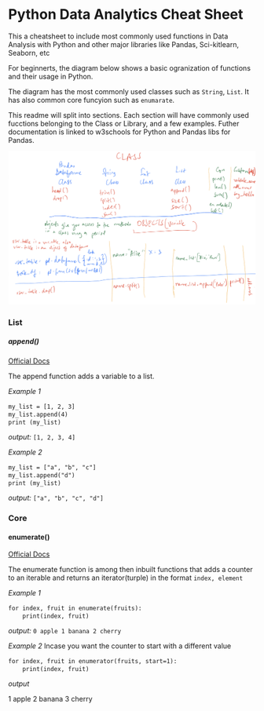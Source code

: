 # Python Data Analytics Cheat Sheet

This a cheatsheet to include most commonly used functions in Data Analysis with 
Python and other major libraries like Pandas, Sci-kitlearn, Seaborn, etc

For beginnerts, the diagram below shows a basic ogranization of functions and 
their usage in Python.

The diagram has the most commonly used classes such as `String`, `List`. It has also 
common core funcyion such as `enumarate`. 

This readme will split into sections. Each section will have commonly used fucctions
belonging to the Class or Library, and a few examples. Futher documentation is linked
to w3schools for Python and Pandas libs for Pandas.

![Python Class Structure](images/python_classes.jpg)

### List

##### append()
[Official Docs](https://www.w3schools.com/python/ref_list_append.asp)

The append function adds a variable to a list. 

_Example 1_
```
my_list = [1, 2, 3]
my_list.append(4)
print (my_list)
```
_output:_
`[1, 2, 3, 4]`

_Example 2_
```
my_list = ["a", "b", "c"]
my_list.append("d")
print (my_list)
```
_output:_
`["a", "b", "c", "d"]`

### Core

#### enumerate()
[Official Docs](https://www.w3schools.com/python/ref_func_enumerate.asp)

The enumerate function is among then inbuilt functions that adds a counter to an iterable and returns an iterator(turple) in the format `index, element`

_Example 1_
```fruits = ["apple", "banana", "cherry"]
for index, fruit in enumerate(fruits):
    print(index, fruit)
```
_output:_
`0 apple
1 banana
2 cherry`

_Example 2_
Incase you want the counter to start with a different value
```fruits = ["apple", "banana", "cherry"]
for index, fruit in enumerator(fruits, start=1):
    print(index, fruit)
```
_output_

1 apple
2 banana
3 cherry



